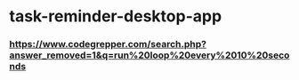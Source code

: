 # task-reminder-desktop-app
### https://www.codegrepper.com/search.php?answer_removed=1&q=run%20loop%20every%2010%20seconds
